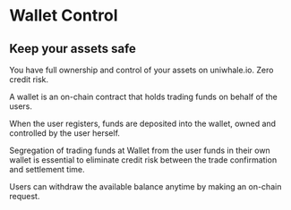 # Wallet Control

## Keep your assets safe

You have full ownership and control of your assets on uniwhale.io. Zero credit risk.

A wallet is an on-chain contract that holds trading funds on behalf of the users.

When the user registers, funds are deposited into the wallet, owned and controlled by the user herself.&#x20;

Segregation of trading funds at Wallet from the user funds in their own wallet is essential to eliminate credit risk between the trade confirmation and settlement time.

Users can withdraw the available balance anytime by making an on-chain request.
